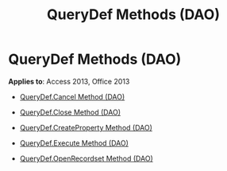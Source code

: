 ﻿---
title: QueryDef Methods (DAO)
TOCTitle: Methods
ms:assetid: f83b6936-6f43-40b3-84c2-7fb9303afac2
ms:mtpsurl: https://msdn.microsoft.com/library/Dn180152(v=office.15)
ms:contentKeyID: 52075101
ms.date: 09/18/2015
mtps_version: v=office.15
---

# QueryDef Methods (DAO)


**Applies to**: Access 2013, Office 2013



  - [QueryDef.Cancel Method (DAO)](querydef-cancel-method-dao.md)

  - [QueryDef.Close Method (DAO)](querydef-close-method-dao.md)

  - [QueryDef.CreateProperty Method (DAO)](querydef-createproperty-method-dao.md)

  - [QueryDef.Execute Method (DAO)](querydef-execute-method-dao.md)

  - [QueryDef.OpenRecordset Method (DAO)](querydef-openrecordset-method-dao.md)

